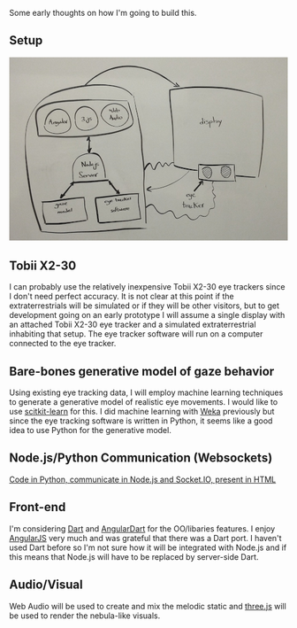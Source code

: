 Some early thoughts on how I'm going to build this.

## Setup

![Setup](../project_images/setup.jpg?raw=true "Setup")

## Tobii X2-30

I can probably use the relatively inexpensive Tobii X2-30 eye trackers since I don't need perfect accuracy. It is not clear at this point if the extraterrestrials will be simulated or if they will be other visitors, but to get development going on an early prototype I will assume a single display with an attached Tobii X2-30 eye tracker and a simulated extraterrestrial inhabiting that setup. The eye tracker software will run on a computer connected to the eye tracker. 

## Bare-bones generative model of gaze behavior

Using existing eye tracking data, I will employ machine learning techniques to generate a generative model of realistic eye movements. I would like to use [scitkit-learn](http://scikit-learn.org) for this. I did machine learning with [Weka](http://www.cs.waikato.ac.nz/ml/weka/) previously but since the eye tracking software is written in Python, it seems like a good idea to use Python for the generative model.

## Node.js/Python Communication (Websockets)

[Code in Python, communicate in Node.js and Socket.IO, present in HTML](http://stackoverflow.com/a/13870294/371309)

## Front-end

I'm considering [Dart](https://www.dartlang.org/) and [AngularDart](https://angulardart.org/) for the OO/libaries features. I enjoy [AngularJS](http://angularjs.org/) very much and was grateful that there was a Dart port. I haven't used Dart before so I'm not sure how it will be integrated with Node.js and if this means that Node.js will have to be replaced by server-side Dart.

## Audio/Visual

Web Audio will be used to create and mix the melodic static and [three.js](http://threejs.org/) will be used to render the nebula-like visuals.